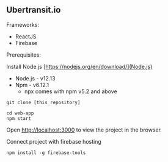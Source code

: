 ## Ubertransit.io

Frameworks:

- ReactJS
- Firebase



Prerequisites:

Install Node.js [https://nodejs.org/en/download/](Node.js)

- Node.js - v12.13
- Npm - v6.12.1
  - npx comes with npm v5.2 and above



```
git clone [this_repository]
```

```
cd web-app
npm start
```

Open [http://localhost:3000](http://localhost:3000) to view the project in the browser.



Connect project with firebase hosting

```
npm install -g firebase-tools
```


